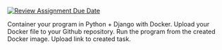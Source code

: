 
[![Review Assignment Due Date](https://classroom.github.com/assets/deadline-readme-button-22041afd0340ce965d47ae6ef1cefeee28c7c493a6346c4f15d667ab976d596c.svg)](https://classroom.github.com/a/9IlkXrI3)

Container your program in Python + Django with Docker. 
Upload your Docker file to your Github repository. 
Run the program from the created Docker image. 
Upload link to created task.
